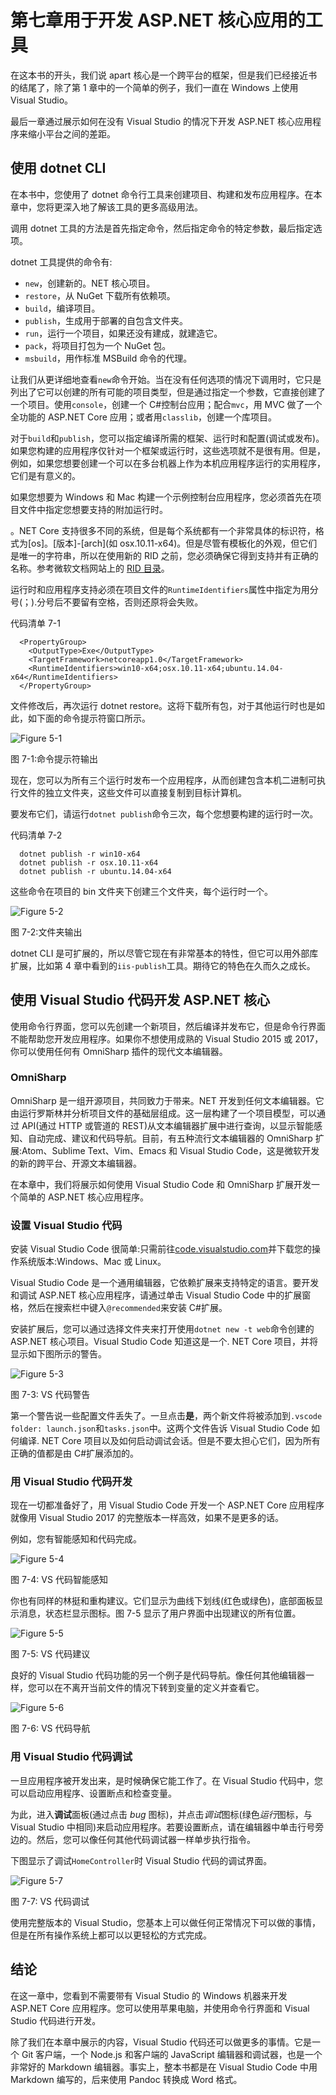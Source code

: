 # 第七章用于开发 ASP.NET 核心应用的工具

在这本书的开头，我们说 apart 核心是一个跨平台的框架，但是我们已经接近书的结尾了，除了第 1 章中的一个简单的例子，我们一直在 Windows 上使用 Visual Studio。

最后一章通过展示如何在没有 Visual Studio 的情况下开发 ASP.NET 核心应用程序来缩小平台之间的差距。

## 使用 dotnet CLI

在本书中，您使用了 dotnet 命令行工具来创建项目、构建和发布应用程序。在本章中，您将更深入地了解该工具的更多高级用法。

调用 dotnet 工具的方法是首先指定命令，然后指定命令的特定参数，最后指定选项。

dotnet 工具提供的命令有:

*   `new`，创建新的。NET 核心项目。
*   `restore`，从 NuGet 下载所有依赖项。
*   `build`，编译项目。
*   `publish`，生成用于部署的自包含文件夹。
*   `run`，运行一个项目，如果还没有建成，就建造它。
*   `pack`，将项目打包为一个 NuGet 包。
*   `msbuild`，用作标准 MSBuild 命令的代理。

让我们从更详细地查看`new`命令开始。当在没有任何选项的情况下调用时，它只是列出了它可以创建的所有可能的项目类型，但是通过指定一个参数，它直接创建了一个项目。使用`console`，创建一个 C#控制台应用；配合`mvc`，用 MVC 做了一个全功能的 ASP.NET Core 应用；或者用`classlib`，创建一个库项目。

对于`build`和`publish`，您可以指定编译所需的框架、运行时和配置(调试或发布)。如果您构建的应用程序仅针对一个框架或运行时，这些选项就不是很有用。但是，例如，如果您想要创建一个可以在多台机器上作为本机应用程序运行的实用程序，它们是有意义的。

如果您想要为 Windows 和 Mac 构建一个示例控制台应用程序，您必须首先在项目文件中指定您想要支持的附加运行时。

。NET Core 支持很多不同的系统，但是每个系统都有一个非常具体的标识符，格式为[os]。[版本]-[arch](如 osx.10.11-x64)。但是尽管有模板化的外观，但它们是唯一的字符串，所以在使用新的 RID 之前，您必须确保它得到支持并有正确的名称。参考微软文档网站上的 [RID 目录](https://docs.microsoft.com/en-us/dotnet/articles/core/rid-catalog)。

运行时和应用程序支持必须在项目文件的`RuntimeIdentifiers`属性中指定为用分号(；).分号后不要留有空格，否则还原将会失败。

代码清单 7-1

```
  <PropertyGroup>
    <OutputType>Exe</OutputType>
    <TargetFramework>netcoreapp1.0</TargetFramework>
    <RuntimeIdentifiers>win10-x64;osx.10.11-x64;ubuntu.14.04-x64</RuntimeIdentifiers>
  </PropertyGroup>

```

文件修改后，再次运行 dotnet restore。这将下载所有包，对于其他运行时也是如此，如下面的命令提示符窗口所示。

![Figure 5-1](img/image041.png)

图 7-1:命令提示符输出

现在，您可以为所有三个运行时发布一个应用程序，从而创建包含本机二进制可执行文件的独立文件夹，这些文件可以直接复制到目标计算机。

要发布它们，请运行`dotnet publish`命令三次，每个您想要构建的运行时一次。

代码清单 7-2

```
  dotnet publish -r win10-x64
  dotnet publish -r osx.10.11-x64
  dotnet publish -r ubuntu.14.04-x64

```

这些命令在项目的 bin 文件夹下创建三个文件夹，每个运行时一个。

![Figure 5-2](img/image042.png)

图 7-2:文件夹输出

dotnet CLI 是可扩展的，所以尽管它现在有非常基本的特性，但它可以用外部库扩展，比如第 4 章中看到的`iis-publish`工具。期待它的特色在久而久之成长。

## 使用 Visual Studio 代码开发 ASP.NET 核心

使用命令行界面，您可以先创建一个新项目，然后编译并发布它，但是命令行界面不能帮助您开发应用程序。如果你不想使用成熟的 Visual Studio 2015 或 2017，你可以使用任何有 OmniSharp 插件的现代文本编辑器。

### OmniSharp

OmniSharp 是一组开源项目，共同致力于带来。NET 开发到任何文本编辑器。它由运行罗斯林并分析项目文件的基础层组成。这一层构建了一个项目模型，可以通过 API(通过 HTTP 或管道的 REST)从文本编辑器扩展中进行查询，以显示智能感知、自动完成、建议和代码导航。目前，有五种流行文本编辑器的 OmniSharp 扩展:Atom、Sublime Text、Vim、Emacs 和 Visual Studio Code，这是微软开发的新的跨平台、开源文本编辑器。

在本章中，我们将展示如何使用 Visual Studio Code 和 OmniSharp 扩展开发一个简单的 ASP.NET 核心应用程序。

### 设置 Visual Studio 代码

安装 Visual Studio Code 很简单:只需前往[code.visualstudio.com](https://code.visualstudio.com/)并下载您的操作系统版本:Windows、Mac 或 Linux。

Visual Studio Code 是一个通用编辑器，它依赖扩展来支持特定的语言。要开发和调试 ASP.NET 核心应用程序，请通过单击 Visual Studio Code 中的扩展窗格，然后在搜索栏中键入`@recommended`来安装 C#扩展。

安装扩展后，您可以通过选择文件夹来打开使用`dotnet new -t web`命令创建的 ASP.NET 核心项目。Visual Studio Code 知道这是一个. NET Core 项目，并将显示如下图所示的警告。

![Figure 5-3](img/image043.png)

图 7-3: VS 代码警告

第一个警告说一些配置文件丢失了。一旦点击**是**，两个新文件将被添加到`.vscode folder: launch.json`和`tasks.json`中。这两个文件告诉 Visual Studio Code 如何编译. NET Core 项目以及如何启动调试会话。但是不要太担心它们，因为所有正确的值都是由 C#扩展添加的。

### 用 Visual Studio 代码开发

现在一切都准备好了，用 Visual Studio Code 开发一个 ASP.NET Core 应用程序就像用 Visual Studio 2017 的完整版本一样高效，如果不是更多的话。

例如，您有智能感知和代码完成。

![Figure 5-4](img/image044.png)

图 7-4: VS 代码智能感知

你也有同样的林挺和重构建议。它们显示为曲线下划线(红色或绿色)，底部面板显示消息，状态栏显示图标。图 7-5 显示了用户界面中出现建议的所有位置。

![Figure 5-5](img/image045.jpg)

图 7-5: VS 代码建议

良好的 Visual Studio 代码功能的另一个例子是代码导航。像任何其他编辑器一样，您可以在不离开当前文件的情况下转到变量的定义并查看它。

![Figure 5-6](img/image046.jpg)

图 7-6: VS 代码导航

### 用 Visual Studio 代码调试

一旦应用程序被开发出来，是时候确保它能工作了。在 Visual Studio 代码中，您可以启动应用程序、设置断点和检查变量。

为此，进入**调试**面板(通过点击 *bug* 图标)，并点击*调试*图标(绿色*运行*图标，与 Visual Studio 中相同)来启动应用程序。若要设置断点，请在编辑器中单击行号旁边的。然后，您可以像任何其他代码调试器一样单步执行指令。

下图显示了调试`HomeController`时 Visual Studio 代码的调试界面。

![Figure 5-7](img/image047.png)

图 7-7: VS 代码调试

使用完整版本的 Visual Studio，您基本上可以做任何正常情况下可以做的事情，但是在所有操作系统上都可以以更轻松的方式完成。

## 结论

在这一章中，您看到不需要带有 Visual Studio 的 Windows 机器来开发 ASP.NET Core 应用程序。您可以使用苹果电脑，并使用命令行界面和 Visual Studio 代码进行开发。

除了我们在本章中展示的内容，Visual Studio 代码还可以做更多的事情。它是一个 Git 客户端，一个 Node.js 和客户端的 JavaScript 编辑器和调试器，也是一个非常好的 Markdown 编辑器。事实上，整本书都是在 Visual Studio Code 中用 Markdown 编写的，后来使用 Pandoc 转换成 Word 格式。